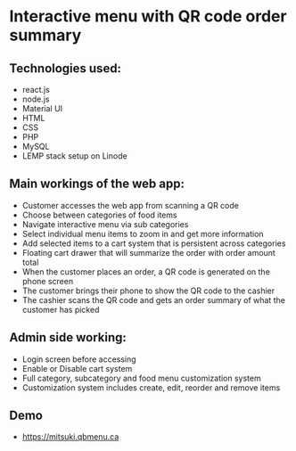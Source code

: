 # Interactive menu with QR code order summary

## Technologies used:
- react.js
- node.js
- Material UI
- HTML
- CSS
- PHP
- MySQL
- LEMP stack setup on Linode

## Main workings of the web app:
- Customer accesses the web app from scanning a QR code
- Choose between categories of food items
- Navigate interactive menu via sub categories
- Select individual menu items to zoom in and get more information
- Add selected items to a cart system that is persistent across categories
- Floating cart drawer that will summarize the order with order amount total
- When the customer places an order, a QR code is generated on the phone screen
- The customer brings their phone to show the QR code to the cashier
- The cashier scans the QR code and gets an order summary of what the customer has picked

## Admin side working:
- Login screen before accessing
- Enable or Disable cart system
- Full category, subcategory and food menu customization system
- Customization system includes create, edit, reorder and remove items

## Demo
- https://mitsuki.qbmenu.ca
